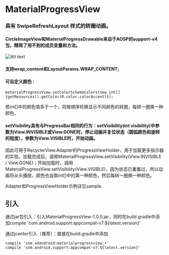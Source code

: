 ﻿# MaterialProgressView
### 具有 SwipeRefreshLayout 样式的转圈动画。

#### CircleImageView和MaterialProgressDrawable来自于AOSP的support-v4包，精简了用不到的成员变量和方法。

![Alt text](https://raw.githubusercontent.com/xingda920813/SimpleRecyclerView/master/videomaterial.gif)

#### 支持wrap\_content和LayoutParams.WRAP_CONTENT;

#### 可自定义颜色 : 

	materialProgressView.setColorSchemeColors(new int[]{getResources().getColor(R.color.colorAccent)});

若int[]中的颜色值多于一个，将按顺序轮换显示不同颜色的转圈，每转一圈换一种颜色。

#### setVisibility具有与ProgressBar相同的行为：setVisibility(int visibility)中参数为View.INVISIBLE或View.GONE时，停止动画并复位状态（圆弧颜色和旋转的程度），参数为View.VISIBLE时，开始动画。

因此可用于RecyclerView.Adapter的ProgressViewHolder，用于加载更多指示器的实现。加载完成后，调用MaterialProgressView.setVisibility(View.INVISIBLE / View.GONE)；开始加载时，调用MaterialProgressView.setVisibility(View.VISIBLE)，因为状态已重置过，所以动画将从头播放、颜色也会取int[]中的第一种颜色，然后每转一圈换一种颜色。

Adapter和ProgressViewHolder示例详见sample.

## 引入

通过jar包引入：引入MaterialProgressView-1.0.0.jar，同时在build.gradle中添加compile 'com.android.support:appcompat-v7:${latest.version}'

通过jcenter引入（推荐）：直接在build.gradle中添加

    compile 'com.xdandroid:materialprogressview:+'
	compile 'com.android.support:appcompat-v7:${latest.version}'


